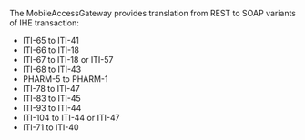 The MobileAccessGateway provides translation from REST to SOAP variants of IHE transaction:

- ITI-65 to ITI-41
- ITI-66 to ITI-18
- ITI-67 to ITI-18 or ITI-57
- ITI-68 to ITI-43
- PHARM-5 to PHARM-1
- ITI-78 to ITI-47
- ITI-83 to ITI-45
- ITI-93 to ITI-44
- ITI-104 to ITI-44 or ITI-47
- ITI-71 to ITI-40
